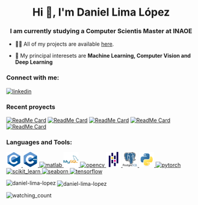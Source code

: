 <h1 align="center">Hi 👋, I'm Daniel Lima López</h1>
<h3 align="center">I am currently studying a Computer Scientis Master at INAOE</h3>

- 👨‍💻 All of my projects are available [here](https://github.com/daniel-lima-lopez?tab=repositories).

- 💬 My principal interesets are **Machine Learning, Computer Vision and Deep Learning**

<h3 align="left">Connect with me:</h3>
<p align="left">
<a href="https://www.linkedin.com/in/daniel-lima-lopez/" target="blank"><img align="center" src="https://raw.githubusercontent.com/rahuldkjain/github-profile-readme-generator/master/src/images/icons/Social/linked-in-alt.svg" alt="linkedin" height="30" width="40" /></a>
</p>

<h3 align='left'>Recent proyects</h3>

[![ReadMe Card](https://github-readme-stats.vercel.app/api/pin/?username=daniel-lima-lopez&repo=Chess-pieces-classification-with-area-correlation)](https://github.com/daniel-lima-lopez/Chess-pieces-classification-with-area-correlation)
[![ReadMe Card](https://github-readme-stats.vercel.app/api/pin/?username=daniel-lima-lopez&repo=Dynamic-State-Traffic-Lights)](https://github.com/daniel-lima-lopez/Dynamic-State-Traffic-Lights)
[![ReadMe Card](https://github-readme-stats.vercel.app/api/pin/?username=daniel-lima-lopez&repo=Ada-kNN-Python)](https://github.com/daniel-lima-lopez/Ada-kNN-Python)
[![ReadMe Card](https://github-readme-stats.vercel.app/api/pin/?username=daniel-lima-lopez&repo=kTLNN-Python)](https://github.com/daniel-lima-lopez/kTLNN-Python)
[![ReadMe Card](https://github-readme-stats.vercel.app/api/pin/?username=daniel-lima-lopez&repo=Real-Valued-Genetic-Algorithm)](https://github.com/daniel-lima-lopez/Real-Valued-Genetic-Algorithm)
<!-- [![ReadMe Card](https://github-readme-stats.vercel.app/api/pin/?username=daniel-lima-lopez&repo=-)](-) -->



<h3 align="left">Languages and Tools:</h3>
<p align="left"> <a href="https://www.cprogramming.com/" target="_blank" rel="noreferrer"> <img src="https://raw.githubusercontent.com/devicons/devicon/master/icons/c/c-original.svg" alt="c" width="40" height="40"/> </a> <a href="https://www.w3schools.com/cpp/" target="_blank" rel="noreferrer"> <img src="https://raw.githubusercontent.com/devicons/devicon/master/icons/cplusplus/cplusplus-original.svg" alt="cplusplus" width="40" height="40"/> </a> <a href="https://www.mathworks.com/" target="_blank" rel="noreferrer"> <img src="https://upload.wikimedia.org/wikipedia/commons/2/21/Matlab_Logo.png" alt="matlab" width="40" height="40"/> </a> <a href="https://www.mysql.com/" target="_blank" rel="noreferrer"> <img src="https://raw.githubusercontent.com/devicons/devicon/master/icons/mysql/mysql-original-wordmark.svg" alt="mysql" width="40" height="40"/> </a> <a href="https://opencv.org/" target="_blank" rel="noreferrer"> <img src="https://www.vectorlogo.zone/logos/opencv/opencv-icon.svg" alt="opencv" width="40" height="40"/> </a> <a href="https://pandas.pydata.org/" target="_blank" rel="noreferrer"> <img src="https://raw.githubusercontent.com/devicons/devicon/2ae2a900d2f041da66e950e4d48052658d850630/icons/pandas/pandas-original.svg" alt="pandas" width="40" height="40"/> </a> <a href="https://www.postgresql.org" target="_blank" rel="noreferrer"> <img src="https://raw.githubusercontent.com/devicons/devicon/master/icons/postgresql/postgresql-original-wordmark.svg" alt="postgresql" width="40" height="40"/> </a> <a href="https://www.python.org" target="_blank" rel="noreferrer"> <img src="https://raw.githubusercontent.com/devicons/devicon/master/icons/python/python-original.svg" alt="python" width="40" height="40"/> </a> <a href="https://pytorch.org/" target="_blank" rel="noreferrer"> <img src="https://www.vectorlogo.zone/logos/pytorch/pytorch-icon.svg" alt="pytorch" width="40" height="40"/> </a> <a href="https://scikit-learn.org/" target="_blank" rel="noreferrer"> <img src="https://upload.wikimedia.org/wikipedia/commons/0/05/Scikit_learn_logo_small.svg" alt="scikit_learn" width="40" height="40"/> </a> <a href="https://seaborn.pydata.org/" target="_blank" rel="noreferrer"> <img src="https://seaborn.pydata.org/_images/logo-mark-lightbg.svg" alt="seaborn" width="40" height="40"/> </a> <a href="https://www.tensorflow.org" target="_blank" rel="noreferrer"> <img src="https://www.vectorlogo.zone/logos/tensorflow/tensorflow-icon.svg" alt="tensorflow" width="40" height="40"/> </a> </p>

<p><img align="left" src="https://github-readme-stats.vercel.app/api/top-langs?username=daniel-lima-lopez&show_icons=true&locale=en&layout=compact" alt="daniel-lima-lopez" /></p>

<p>&nbsp;<img align="center" src="https://github-readme-stats.vercel.app/api?username=daniel-lima-lopez&show_icons=true&locale=en" alt="daniel-lima-lopez" /></p>

<img src="https://komarev.com/ghpvc/?username=daniel-lima-lopez&color=brightgreen" alt="watching_count" />

